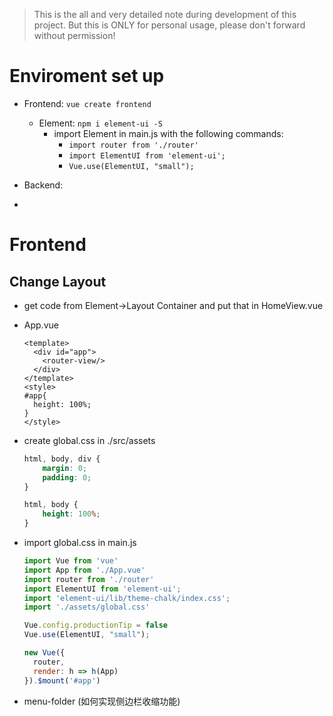 > This is the all and very detailed note during development of this project.
But this is ONLY for personal usage, please don't forward without permission!

# Enviroment set up
- Frontend: `vue create frontend`
  - Element: `npm i element-ui -S`
    - import Element in main.js with the following commands:
      - `import router from './router'`
      - `import ElementUI from 'element-ui';`
      - `Vue.use(ElementUI, "small");`
- Backend: 

- 

# Frontend

## Change Layout

- get code from Element->Layout Container and put that in HomeView.vue 

- App.vue
  ```vue
  <template>
    <div id="app">
      <router-view/>
    </div>
  </template>
  <style>
  #app{
    height: 100%;
  }
  </style>
  ```

- create global.css in ./src/assets
  ```css
  html, body, div {
      margin: 0;
      padding: 0;
  }
  
  html, body {
      height: 100%;
  }
  ```

- import global.css in main.js
  ```js
  import Vue from 'vue'
  import App from './App.vue'
  import router from './router'
  import ElementUI from 'element-ui';  
  import 'element-ui/lib/theme-chalk/index.css';
  import './assets/global.css'
  
  Vue.config.productionTip = false
  Vue.use(ElementUI, "small");
  
  new Vue({
    router,
    render: h => h(App)
  }).$mount('#app')
  
  ```

  

- menu-folder (如何实现侧边栏收缩功能)

